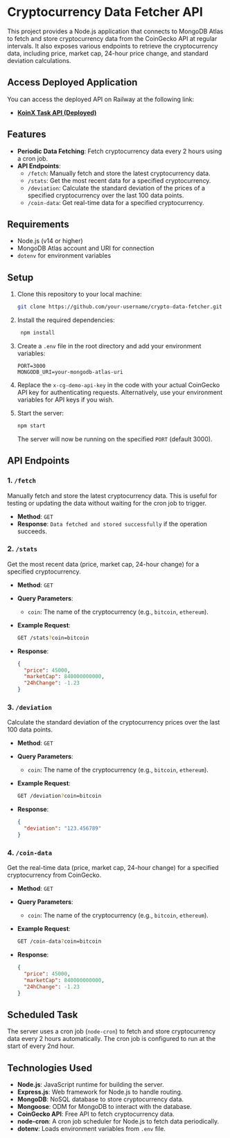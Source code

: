 


# Cryptocurrency Data Fetcher API

This project provides a Node.js application that connects to MongoDB Atlas to fetch and store cryptocurrency data from the CoinGecko API at regular intervals. It also exposes various endpoints to retrieve the cryptocurrency data, including price, market cap, 24-hour price change, and standard deviation calculations.

## Access Deployed Application

You can access the deployed API on Railway at the following link:

- **[KoinX Task API (Deployed)](https://koinxtask-production.up.railway.app)**


## Features

- **Periodic Data Fetching**: Fetch cryptocurrency data every 2 hours using a cron job.
- **API Endpoints**:
  - `/fetch`: Manually fetch and store the latest cryptocurrency data.
  - `/stats`: Get the most recent data for a specified cryptocurrency.
  - `/deviation`: Calculate the standard deviation of the prices of a specified cryptocurrency over the last 100 data points.
  - `/coin-data`: Get real-time data for a specified cryptocurrency.

## Requirements

- Node.js (v14 or higher)
- MongoDB Atlas account and URI for connection
- `dotenv` for environment variables

## Setup

1. Clone this repository to your local machine:
   ```bash
   git clone https://github.com/your-username/crypto-data-fetcher.git
   ```

2. Install the required dependencies:
   ```bash
    npm install
   ```

3. Create a `.env` file in the root directory and add your environment variables:
   ```dotenv
   PORT=3000
   MONGODB_URI=your-mongodb-atlas-uri
   ```

4. Replace the `x-cg-demo-api-key` in the code with your actual CoinGecko API key for authenticating requests. Alternatively, use your environment variables for API keys if you wish.

5. Start the server:
   ```bash
   npm start
   ```

   The server will now be running on the specified `PORT` (default 3000).



## API Endpoints

### 1. `/fetch`
Manually fetch and store the latest cryptocurrency data. This is useful for testing or updating the data without waiting for the cron job to trigger.

- **Method**: `GET`
- **Response**: `Data fetched and stored successfully` if the operation succeeds.

### 2. `/stats`
Get the most recent data (price, market cap, 24-hour change) for a specified cryptocurrency.

- **Method**: `GET`
- **Query Parameters**: 
  - `coin`: The name of the cryptocurrency (e.g., `bitcoin`, `ethereum`).
  
- **Example Request**: 
  ```bash
  GET /stats?coin=bitcoin
  ```

- **Response**: 
  ```json
  {
    "price": 45000,
    "marketCap": 840000000000,
    "24hChange": -1.23
  }
  ```

### 3. `/deviation`
Calculate the standard deviation of the cryptocurrency prices over the last 100 data points.

- **Method**: `GET`
- **Query Parameters**: 
  - `coin`: The name of the cryptocurrency (e.g., `bitcoin`, `ethereum`).
  
- **Example Request**:
  ```bash
  GET /deviation?coin=bitcoin
  ```

- **Response**:
  ```json
  {
    "deviation": "123.456789"
  }
  ```

### 4. `/coin-data`
Get the real-time data (price, market cap, 24-hour change) for a specified cryptocurrency from CoinGecko.

- **Method**: `GET`
- **Query Parameters**: 
  - `coin`: The name of the cryptocurrency (e.g., `bitcoin`, `ethereum`).
  
- **Example Request**:
  ```bash
  GET /coin-data?coin=bitcoin
  ```

- **Response**:
  ```json
  {
    "price": 45000,
    "marketCap": 840000000000,
    "24hChange": -1.23
  }
  ```

## Scheduled Task

The server uses a cron job (`node-cron`) to fetch and store cryptocurrency data every 2 hours automatically. The cron job is configured to run at the start of every 2nd hour.

## Technologies Used

- **Node.js**: JavaScript runtime for building the server.
- **Express.js**: Web framework for Node.js to handle routing.
- **MongoDB**: NoSQL database to store cryptocurrency data.
- **Mongoose**: ODM for MongoDB to interact with the database.
- **CoinGecko API**: Free API to fetch cryptocurrency data.
- **node-cron**: A cron job scheduler for Node.js to fetch data periodically.
- **dotenv**: Loads environment variables from `.env` file.


